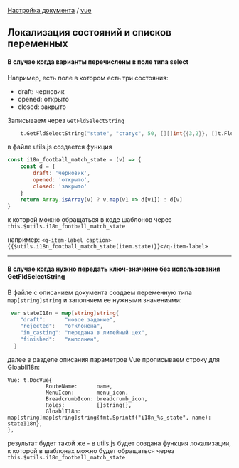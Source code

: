 [Настройка документа](/doc/README.md) / [vue](/doc/vue/README.md)

## Локализация состояний и списков переменных

#### В случае когда варианты перечислены в поле типа select

Например, есть поле в котором есть три состояния:

* draft: черновик
* opened: открыто
* closed: закрыто

Записываем через `GetFldSelectString`
```go
    t.GetFldSelectString("state", "статус", 50, [][]int{{3,2}}, []t.FldVueOptionsItem{{"черновик", "draft"}, {"открыто", "opened"}, {"закрыто", "closed"}})
``` 

в файле utils.js создается функция

```js
const i18n_football_match_state = (v) => {
	const d = {
		draft: 'черновик',
		opened: 'открыто',
		closed: 'закрыто'
	}
	return Array.isArray(v) ? v.map(v1 => d[v1]) : d[v]
}
```

к которой можно обращаться в коде шаблонов через `this.$utils.i18n_football_match_state`

например:
`<q-item-label caption>{{$utils.i18n_football_match_state(item.state)}}</q-item-label>`  
 
***
#### В случае когда нужно передать ключ-значение без использования GetFldSelectString

В файле с описанием документа создаем переменную типа `map[string]string` и заполняем ее нужными значениями:
```go 
 var stateI18n = map[string]string{
  	"draft":      "новое задание",
  	"rejected":   "отклонена",
  	"in_casting": "передана в литейный цех",
  	"finished":   "выполнен",
  }
```

далее в разделе описания параметров Vue прописываем строку для GloablI18n:
```
Vue: t.DocVue{
 			RouteName:      name,
 			MenuIcon:       menu_icon,
 			BreadcrumbIcon: breadcrumb_icon,
 			Roles:          []string{},
 			GloablI18n:     map[string]map[string]string{fmt.Sprintf("i18n_%s_state", name): stateI18n},
},
```

результат будет такой же - в utils.js будет создана функция локализации, к которой в шаблонах можно будет обращаться через `this.$utils.i18n_football_match_state`